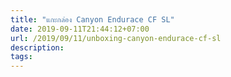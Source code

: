```yaml
---
title: "แกะกล่อง Canyon Endurace CF SL"
date: 2019-09-11T21:44:12+07:00
url: /2019/09/11/unboxing-canyon-endurace-cf-sl
description:
tags:
---
```

